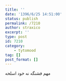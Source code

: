 ```yaml
---
title: ''
date: '1396/6/25 14:51:00'
status: publish
permalink: /7210
author: straxico
excerpt: ''
type: post
id: 7210
category:
    - tytomood
tag: []
post_format: []
---
```

مهم فشنگه نه خود اسلحه